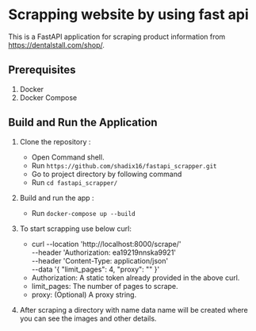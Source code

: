 # Scrapping website by using fast api

This is a FastAPI application for scraping product information from https://dentalstall.com/shop/.

## Prerequisites

1. Docker
2. Docker Compose

## Build and Run the Application

1. Clone the repository :

   - Open Command shell.
   - Run `https://github.com/shadix16/fastapi_scrapper.git`
   - Go to project directory by following command
   - Run `cd fastapi_scrapper/`

2. Build and run the app :

    - Run `docker-compose up --build`

3. To start scrapping use below curl:
      - curl --location 'http://localhost:8000/scrape/' \
--header 'Authorization: ea19219nnska9921' \
--header 'Content-Type: application/json' \
--data '{
    "limit_pages": 4,
    "proxy": ""
}'
      - Authorization: A static token already provided in the above curl.
      - limit_pages: The number of pages to scrape.
      - proxy: (Optional) A proxy string.
      
4. After scraping a directory with name data name will be created where you can see the images and other details.

